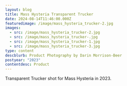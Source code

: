 ```yaml
---
layout: blog
title: Mass Hysteria Transparent Trucker
date: 2024-08-14T11:46:00.000Z
featuredimage: /image/mass_hysteria_trucker-2.jpg
images:
  - src: /image/mass_hysteria_trucker-2.jpg
  - src: /image/mass_hysteria_trucker-.jpg
  - src: /image/mass_hysteria_trucker-1.jpg
  - src: /image/mass_hysteria_trucker-3.jpg
type: content
descblurb: Product Photography by Darin Morrison-Beer
postyear: "2023"
contentdesc: Product
---
```

Transparent Trucker shot for Mass Hysteria in 2023.
